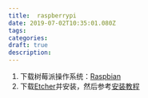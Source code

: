 ```yaml
---
title:  raspberrypi
date: 2019-07-02T10:35:01.080Z
tags: 
categories:
draft: true
description: 
---
```


1. 下载树莓派操作系统：[Raspbian](https://www.raspberrypi.org/downloads/raspbian/)
2. 下载[Etcher](https://www.balena.io/etcher/)并安装，然后参考[安装教程](https://www.raspberrypi.org/documentation/installation/installing-images/README.md)

